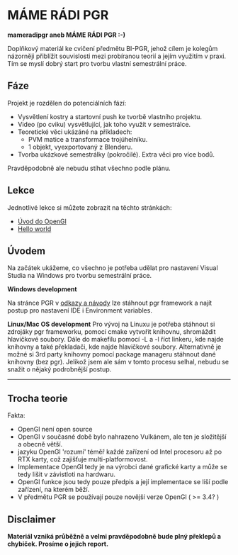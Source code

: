 # MÁME RÁDI PGR

**mameradipgr aneb MÁME RÁDI PGR :-)**

Doplňkový materiál ke cvičení předmětu BI-PGR, jehož cílem je kolegům názorněji
přiblížit souvislosti mezi probíranou teorií a jejím využitím v praxi.
Tím se myslí dobrý start pro tvorbu vlastní semestrální práce.

## Fáze

Projekt je rozdělen do potenciálních fází:
- Vysvětlení kostry a startovní push ke tvorbě vlastního projektu.
- Video (po cviku) vysvětlující, jak toho využít v semestrálce.
- Teoretické věci ukázáné na příkladech:
  - PVM matice a transformace trojúhelníku.
  - 1 objekt, vyexportovaný z Blenderu.
- Tvorba ukázkové semestrálky (pokročilé). Extra věci pro více bodů.

Pravděpodobně ale nebudu stíhat všechno podle plánu.

## Lekce

Jednotlivé lekce si můžete zobrazit na těchto stránkách:

- [Úvod do OpenGl](Lecture/Lecture0/lecture0.md)
- [Hello world](Lecture/Lecture1/lecture1.md)
<!-- - [Po 2. cviku](/Lectures/TODO.md) -->
<!-- - [Po 3. cviku](/Lecture1/lecture1.md) -->


## Úvodem

Na začátek ukážeme, co všechno je potřeba udělat pro nastavení Visual Studia na Windows pro tvorbu semestrální práce.

**Windows development**

Na stránce PGR v [odkazy a návody](https://cent.felk.cvut.cz/courses/PGR/links.html) lze stáhnout pgr framework a najít postup pro nastavení IDE i Environment variables.

**Linux/Mac OS development**
Pro vývoj na Linuxu je potřeba stáhnout si zdrojáky pgr frameworku, pomocí cmake vytvořit knihovnu, shromáždit hlavičkové soubory. Dále do makefilu pomocí -L a -l říct linkeru, kde najde knihovny a také překladači, kde najde hlavičkové soubory. Alternativně je možné si 3rd party knihovny pomocí package manageru stáhnout dané knihovny (bez pgr). Jelikož jsem ale sám v tomto procesu selhal, nebudu se snažit o nějaký podrobnější postup.

***

## Trocha teorie

Fakta:
- OpenGl není open source
- OpenGl v současné době bylo nahrazeno Vulkánem, ale ten je složitější a obecně větší.
- jazyku OpenGl 'rozumí' téměř každé zařízení od Intel procesoru až po RTX karty, což zajišťuje multi-platformovost.
- Implementace OpenGl tedy je na výrobci dané grafické karty a může se tedy lišit v závistloti na hardwaru.
- OpenGl funkce jsou tedy pouze předpis a její implementace se liší podle zařízení, na kterém běží.
- V předmětu PGR se používají pouze novější verze OpenGl ( >= 3.4? )

## Disclaimer

**Materiál vzniká průběžně a velmi pravděpodobně bude plný překlepů a chybiček.
Prosíme o jejich report.**
